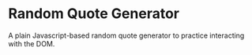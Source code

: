 # Random Quote Generator

A plain Javascript-based random quote generator to practice interacting with the DOM.